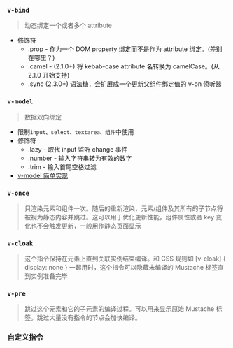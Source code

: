 ### `v-bind`

> 动态绑定一个或者多个 attribute

- 修饰符
  - .prop - 作为一个 DOM property 绑定而不是作为 attribute 绑定。(差别在哪里？)
  - .camel - (2.1.0+) 将 kebab-case attribute 名转换为 camelCase。(从 2.1.0 开始支持)
  - .sync (2.3.0+) 语法糖，会扩展成一个更新父组件绑定值的 v-on 侦听器

### `v-model`

> 数据双向绑定

- 限制`input、select、textarea、组件`中使用
- 修饰符
  - .lazy - 取代 input 监听 change 事件
  - .number - 输入字符串转为有效的数字
  - .trim - 输入首尾空格过滤
- [v-model 简单实现](./vModelDemo.html)

### `v-once`

> 只渲染元素和组件一次。随后的重新渲染，元素/组件及其所有的子节点将被视为静态内容并跳过。这可以用于优化更新性能，组件属性或者 key 变化也不会触发更新，一般用作静态页面显示

### `v-cloak`

> 这个指令保持在元素上直到关联实例结束编译。和 CSS 规则如 [v-cloak] { display: none } 一起用时，这个指令可以隐藏未编译的 Mustache 标签直到实例准备完毕

### `v-pre`

> 跳过这个元素和它的子元素的编译过程。可以用来显示原始 Mustache 标签。跳过大量没有指令的节点会加快编译。

### 自定义指令
